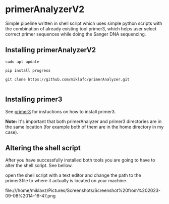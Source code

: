 # primerAnalyzerV2
Simple pipeline written in shell script which uses simple python scripts with the combination of already existing tool primer3, which helps user select correct primer sequences while doing the Sanger DNA sequencing.

## Installing primerAnalyzerV2
```
sudo apt update

pip install progress

git clone https://github.com/miklafc/primerAnalyzer.git


```
## Installing primer3

See [primer3](https://github.com/primer3-org/primer3) for instuctions on how to install primer3.

**Note:** It's important that both primerAnalyzer and primer3 directories are in the same location (for example both of them are in the home directory in my case).

## Altering the shell script

After you have successfully installed both tools you are going to have to alter the shell script. See bellow.

open the shell script with a text editor and change the path to the primer3file to where it actually is located on your machine.

file:///home/miklavz/Pictures/Screenshots/Screenshot%20from%202023-09-08%2014-16-47.png

